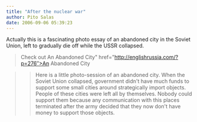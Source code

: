 ```yaml
---
title: "After the nuclear war"
author: Pito Salas
date: 2006-09-06 05:39:23
---
```

Actually this is a fascinating photo essay of an abandoned city in the Soviet
Union, left to gradually die off while the USSR collapsed.

>
> Check out  An Abandoned City" href="http://englishrussia.com/?p=276″>An
> Abandoned City
>

>> Here is a little photo-session of an abandoned city. When the Soviet Union
collapsed, government didn't have much funds to support some small cities
around strategically import objects. People of these cities were left all by
themselves. Nobody could support them because any communication with this
places terminated after the army decided that they now don't have money to
support those objects.


